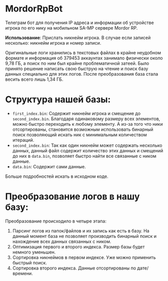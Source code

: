 # MordorRpBot
Телеграм бот для получения IP адреса и информации об устройстве игрока по его нику на мобильном SA-MP сервере Mordor RP.

**Использование**: Прислать никнейм игрока. В случае если записей несколько: никнейм игрока и номер записи.

Оригинальные логи хранились в текстовых файлах в крайне неудобном формате и информация об 379453 аккаунтах занимало физически около 9,78 ГБ, а поиск по ним был крайне проблематичной затеей.
Было принято решение написать свою быструю на чтение и поиск базу данных специально для этих логов. После преобразования база стала весить всего лишь 1,34 ГБ.

# Структура нашей базы:
* `first_index.bin`: Содержит никнейм игрока и смещение до `second_index.bin`. Благодаря одинаковому размеру всех элементов, можно быстро переходить к любому элементу. А из-за того что ники отсортированы, становится возможным использовать бинарный поиск позволяющий искать ник с минимальным количеством итераций.
* `second_index.bin`: Так как один никнейм может содержать несколько данных, данный файл содержит количество этих данных и смещений до них в `data.bin`, позволяет быстро найти все связанные с ником данные.
* `data.bin`: Содержит сами данные.

Больше подробностей искать в исходном коде.

# Преобразование логов в нашу базу:
Преобразование происходило в четыре этапа:
1. Парсинг логов из папок/файлов и их запись как есть в базу. На данный момент база не позволяет производить бинарный поиск и нахождение всех данных связанных с ником.
2. Оптимизация первого и второго индекса. Размер базы будет немного уменьшен.
3. Сортировка никнеймов в первом индексе. Уже можно применить быстрый поиск.
4. Сортировка второго индекса. Данные отсортированы по дате/времени.
